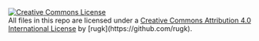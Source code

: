<a rel="license" href="http://creativecommons.org/licenses/by/4.0/">
  <img alt="Creative Commons License" style="border-width:0" src="https://i.creativecommons.org/l/by/4.0/88x31.png" />
</a><br />
All files in this repo are licensed under a <a rel="license" href="http://creativecommons.org/licenses/by/4.0/">Creative Commons Attribution 4.0 International License</a> by [rugk](https://github.com/rugk).
